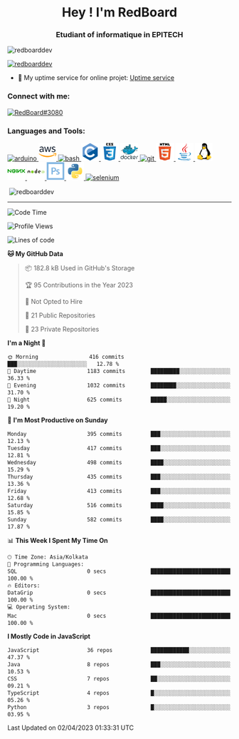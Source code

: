 <h1 align="center">Hey ! I'm RedBoard</h1>
<h3 align="center">Etudiant of informatique in EPITECH</h3>

<p align="left"> <img src="https://komarev.com/ghpvc/?username=redboarddev&label=Profile%20views&color=073755&style=plastic" alt="redboarddev" /> </p>

<p align="left"> <a href="https://github.com/ryo-ma/github-profile-trophy"><img src="https://github-profile-trophy.vercel.app/?username=redboarddev" alt="redboarddev" /></a> </p>

- 🔭 My uptime service for online projet: [Uptime service](https://uptime.redboard.fr)

<h3 align="left">Connect with me:</h3>
<p align="left">
<a href="https://discord.gg/RedBoard#3080" target="blank"><img align="center" src="https://raw.githubusercontent.com/rahuldkjain/github-profile-readme-generator/master/src/images/icons/Social/discord.svg" alt="RedBoard#3080" height="30" width="40" /></a>
</p>

<h3 align="left">Languages and Tools:</h3>
<p align="left"> <a href="https://www.arduino.cc/" target="_blank" rel="noreferrer"> <img src="https://cdn.worldvectorlogo.com/logos/arduino-1.svg" alt="arduino" width="40" height="40"/> </a> <a href="https://aws.amazon.com" target="_blank" rel="noreferrer"> <img src="https://raw.githubusercontent.com/devicons/devicon/master/icons/amazonwebservices/amazonwebservices-original-wordmark.svg" alt="aws" width="40" height="40"/> </a> <a href="https://www.gnu.org/software/bash/" target="_blank" rel="noreferrer"> <img src="https://www.vectorlogo.zone/logos/gnu_bash/gnu_bash-icon.svg" alt="bash" width="40" height="40"/> </a> <a href="https://www.cprogramming.com/" target="_blank" rel="noreferrer"> <img src="https://raw.githubusercontent.com/devicons/devicon/master/icons/c/c-original.svg" alt="c" width="40" height="40"/> </a> <a href="https://www.w3schools.com/css/" target="_blank" rel="noreferrer"> <img src="https://raw.githubusercontent.com/devicons/devicon/master/icons/css3/css3-original-wordmark.svg" alt="css3" width="40" height="40"/> </a> <a href="https://www.docker.com/" target="_blank" rel="noreferrer"> <img src="https://raw.githubusercontent.com/devicons/devicon/master/icons/docker/docker-original-wordmark.svg" alt="docker" width="40" height="40"/> </a> <a href="https://git-scm.com/" target="_blank" rel="noreferrer"> <img src="https://www.vectorlogo.zone/logos/git-scm/git-scm-icon.svg" alt="git" width="40" height="40"/> </a> <a href="https://www.w3.org/html/" target="_blank" rel="noreferrer"> <img src="https://raw.githubusercontent.com/devicons/devicon/master/icons/html5/html5-original-wordmark.svg" alt="html5" width="40" height="40"/> </a> <a href="https://www.java.com" target="_blank" rel="noreferrer"> <img src="https://raw.githubusercontent.com/devicons/devicon/master/icons/java/java-original.svg" alt="java" width="40" height="40"/> </a> <a href="https://www.linux.org/" target="_blank" rel="noreferrer"> <img src="https://raw.githubusercontent.com/devicons/devicon/master/icons/linux/linux-original.svg" alt="linux" width="40" height="40"/> </a> <a href="https://www.nginx.com" target="_blank" rel="noreferrer"> <img src="https://raw.githubusercontent.com/devicons/devicon/master/icons/nginx/nginx-original.svg" alt="nginx" width="40" height="40"/> </a> <a href="https://nodejs.org" target="_blank" rel="noreferrer"> <img src="https://raw.githubusercontent.com/devicons/devicon/master/icons/nodejs/nodejs-original-wordmark.svg" alt="nodejs" width="40" height="40"/> </a> <a href="https://www.photoshop.com/en" target="_blank" rel="noreferrer"> <img src="https://raw.githubusercontent.com/devicons/devicon/master/icons/photoshop/photoshop-line.svg" alt="photoshop" width="40" height="40"/> </a> <a href="https://www.python.org" target="_blank" rel="noreferrer"> <img src="https://raw.githubusercontent.com/devicons/devicon/master/icons/python/python-original.svg" alt="python" width="40" height="40"/> </a> <a href="https://www.selenium.dev" target="_blank" rel="noreferrer"> <img src="https://raw.githubusercontent.com/detain/svg-logos/780f25886640cef088af994181646db2f6b1a3f8/svg/selenium-logo.svg" alt="selenium" width="40" height="40"/> </a> </p>

<p>&nbsp;<img align="center" src="https://github-readme-stats.vercel.app/api?username=redboarddev&show_icons=true&bg_color=171717&locale=en" alt="redboarddev" /></p>


---
<!--START_SECTION:waka-->
![Code Time](http://img.shields.io/badge/Code%20Time-2%2C177%20hrs%2026%20mins-blue)

![Profile Views](http://img.shields.io/badge/Profile%20Views-1172-blue)

![Lines of code](https://img.shields.io/badge/From%20Hello%20World%20I%27ve%20Written-4.6%20million%20lines%20of%20code-blue)

**🐱 My GitHub Data**

> 📦 182.8 kB Used in GitHub's Storage
 >
> 🏆 95 Contributions in the Year 2023
 >
> 🚫 Not Opted to Hire
 >
> 📜 21 Public Repositories
 >
> 🔑 23 Private Repositories
 >
**I'm a Night 🦉**
```text
🌞 Morning                416 commits         ███░░░░░░░░░░░░░░░░░░░░░░   12.78 %
🌆 Daytime                1183 commits        █████████░░░░░░░░░░░░░░░░   36.33 %
🌃 Evening                1032 commits        ████████░░░░░░░░░░░░░░░░░   31.70 %
🌙 Night                  625 commits         █████░░░░░░░░░░░░░░░░░░░░   19.20 %
```
📅 **I'm Most Productive on Sunday**

```text
Monday                   395 commits         ███░░░░░░░░░░░░░░░░░░░░░░   12.13 %
Tuesday                  417 commits         ███░░░░░░░░░░░░░░░░░░░░░░   12.81 %
Wednesday                498 commits         ████░░░░░░░░░░░░░░░░░░░░░   15.29 %
Thursday                 435 commits         ███░░░░░░░░░░░░░░░░░░░░░░   13.36 %
Friday                   413 commits         ███░░░░░░░░░░░░░░░░░░░░░░   12.68 %
Saturday                 516 commits         ████░░░░░░░░░░░░░░░░░░░░░   15.85 %
Sunday                   582 commits         ████░░░░░░░░░░░░░░░░░░░░░   17.87 %
```


📊 **This Week I Spent My Time On**

```text
🕑︎ Time Zone: Asia/Kolkata
💬 Programming Languages:
SQL                      0 secs              █████████████████████████   100.00 %
🔥 Editors:
DataGrip                 0 secs              █████████████████████████   100.00 %
💻 Operating System:
Mac                      0 secs              █████████████████████████   100.00 %
```

**I Mostly Code in JavaScript**

```text
JavaScript               36 repos            ████████████░░░░░░░░░░░░░   47.37 %
Java                     8 repos             ███░░░░░░░░░░░░░░░░░░░░░░   10.53 %
CSS                      7 repos             ██░░░░░░░░░░░░░░░░░░░░░░░   09.21 %
TypeScript               4 repos             █░░░░░░░░░░░░░░░░░░░░░░░░   05.26 %
Python                   3 repos             █░░░░░░░░░░░░░░░░░░░░░░░░   03.95 %
```




 Last Updated on 02/04/2023 01:33:31 UTC
<!--END_SECTION:waka-->